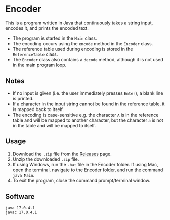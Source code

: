 # Encoder

This is a program written in Java that continuously takes a string input, encodes it, and prints the encoded text.

- The program is started in the `Main` class.
- The encoding occurs using the `encode` method in the `Encoder` class.
- The reference table used during encoding is stored in the `ReferenceTable` class.
- The `Encoder` class also contains a `decode` method, although it is not used in the main program loop.


## Notes
- If no input is given (i.e. the user immediately presses `Enter`), a blank line is printed.
- If a character in the input string cannot be found in the reference table, it is mapped back to itself.
- The encoding is case-sensitive e.g. the character `A` is in the reference table and will be mapped to another character, but the character `a` is not in the table and will be mapped to itself.

## Usage
1. Download the `.zip` file from the [Releases](https://github.com/kenneth-fung/dxc-encoder/releases) page.
2. Unzip the downloaded `.zip` file.
3. If using Windows, run the `.bat` file in the Encoder folder. If using Mac, open the terminal, navigate to the Encoder folder, and run the command `java Main`.
4. To exit the program, close the command prompt/terminal window.

## Software

```
java 17.0.4.1
javac 17.0.4.1
```
